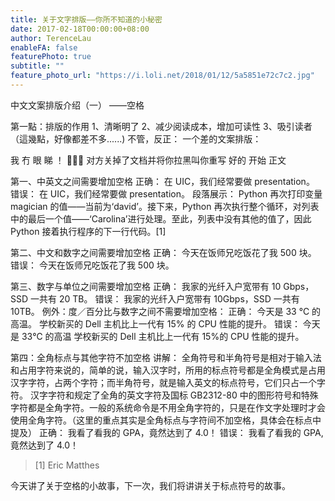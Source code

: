 ```yaml
---
title: 关于文字排版——你所不知道的小秘密
date: 2017-02-18T00:00:00+08:00
author: TerenceLau
enableFA: false
featurePhoto: true
subtitle: ""
feature_photo_url: "https://i.loli.net/2018/01/12/5a5851e72c7c2.jpg"
---
```


中文文案排版介绍（一）
——空格

第一點：排版的作用
1、清晰明了
2、减少阅读成本，增加可读性
3、吸引读者
（這幾點，好像都差不多......)
不管，反正：
一个差的文案排版：

我 冇 眼 睇 ！
🙈🙈🙈
对方关掉了文档并将你拉黑叫你重写
好的
开始
正文

第一、中英文之间需要增加空格
正确：
在 UIC，我们经常要做 presentation。
错误：
在 UIC，我们经常要做 presentation。
段落展示：
Python 再次打印变量 magician 的值——当前为‘david’。接下来，Python 再次执行整个循环，对列表中的最后一个值——‘Carolina’进行处理。至此，列表中没有其他的值了，因此 Python 接着执行程序的下一行代码。[1]

第二、中文和数字之间需要增加空格
正确：
今天在饭师兄吃饭花了我 500 块。
错误：
今天在饭师兄吃饭花了我 500 块。

第三、数字与单位之间需要增加空格
正确：
我家的光纤入户宽带有 10 Gbps，SSD 一共有 20 TB。
错误：
我家的光纤入户宽带有 10Gbps，SSD 一共有 10TB。
例外：度／百分比与数字之间不需要增加空格：
正确：
今天是 33 ℃ 的高温。
学校新买的 Dell 主机比上一代有 15% 的 CPU 性能的提升。
错误：
今天是 33℃ 的高温
学校新买的 Dell 主机比上一代有 15%的 CPU 性能的提升。

第四：全角标点与其他字符不加空格
讲解：
全角符号和半角符号是相对于输入法和占用字符来说的，简单的说，输入汉字时，所用的标点符号都是全角模式是占用汉字字符，占两个字符；而半角符号，就是输入英文的标点符号，它们只占一个字符。
汉字字符和规定了全角的英文字符及国标 GB2312-80 中的图形符号和特殊字符都是全角字符。一般的系统命令是不用全角字符的，只是在作文字处理时才会使用全角字符。（这里的重点其实是全角标点与字符间不加空格，具体会在标点中提及）
正确：
我看了看我的 GPA，竟然达到了 4.0！
错误：
我看了看我的 GPA,竟然达到了 4.0！

> [1] Eric Matthes

今天讲了关于空格的小故事，下一次，我们将讲讲关于标点符号的故事。
